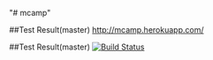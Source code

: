 "# mcamp" 

##Test Result(master)
http://mcamp.herokuapp.com/

##Test Result(master)
[![Build Status](https://travis-ci.org/2016chubachi/mcamp.svg?branch=master)](https://travis-ci.org/2016chubachi/mcamp)
